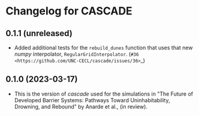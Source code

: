 # Changelog for CASCADE

## 0.1.1 (unreleased)

- Added additional tests for the ``rebuild_dunes`` function that uses that new
  *numpy* interpolator, ``RegularGridInterpolator``.
  (`#36 <https://github.com/UNC-CECL/cascade/issues/36>`_)


## 0.1.0 (2023-03-17)

- This is the version of *cascade* used for the simulations in "The Future of
  Developed Barrier Systems: Pathways Toward Uninhabitability, Drowning, and
  Rebound" by Anarde et al., (in review).
